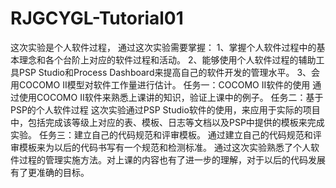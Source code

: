 # RJGCYGL-Tutorial01
这次实验是个人软件过程，
通过这次实验需要掌握： 
1、掌握个人软件过程中的基本理念和各个台阶上对应的软件过程和活动。 
2、能够使用个人软件过程的辅助工具PSP Studio和Process Dashboard来提高自己的软件开发的管理水平。 
3、会用COCOMO II模型对软件工作量进行估计。 
任务一：COCOMO II软件的使用 
通过使用COCOMO II软件来熟悉上课讲的知识，验证上课中的例子。 
任务二：基于PSP的个人软件过程 
这次实验通过PSP Studio软件的使用，来应用于实际的项目中，包括完成该等级上对应的表、模板、日志等文档以及PSP中提供的模板来完成实验。 
任务三：建立自己的代码规范和评审模板。 
通过建立自己的代码规范和评审模板来为以后的代码书写有一个规范和检测标准。 
通过这次实验熟悉了个人软件过程的管理实施方法。对上课的内容也有了进一步的理解，对于以后的代码发展有了更准确的目标。
